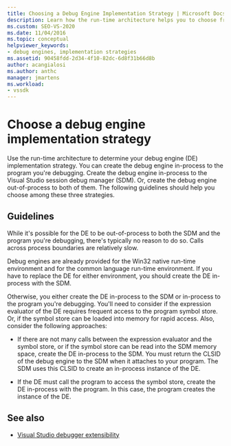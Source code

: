 ```yaml
---
title: Choosing a Debug Engine Implementation Strategy | Microsoft Docs
description: Learn how the run-time architecture helps you to choose from several strategies for debug engine implementation.
ms.custom: SEO-VS-2020
ms.date: 11/04/2016
ms.topic: conceptual
helpviewer_keywords:
- debug engines, implementation strategies
ms.assetid: 90458fdd-2d34-4f10-82dc-6d8f31b66d8b
author: acangialosi
ms.author: anthc
manager: jmartens
ms.workload:
- vssdk
---
```

# Choose a debug engine implementation strategy
Use the run-time architecture to determine your debug engine (DE) implementation strategy. You can create the debug engine in-process to the program you're debugging. Create the debug engine in-process to the Visual Studio session debug manager (SDM). Or, create the debug engine out-of-process to both of them. The following guidelines should help you choose among these three strategies.

## Guidelines
 While it's possible for the DE to be out-of-process to both the SDM and the program you're debugging, there's typically no reason to do so. Calls across process boundaries are relatively slow.

 Debug engines are already provided for the Win32 native run-time environment and for the common language run-time environment. If you have to replace the DE for either environment, you should create the DE in-process with the SDM.

 Otherwise, you either create the DE in-process to the SDM or in-process to the program you're debugging. You'll need to consider if the expression evaluator of the DE requires frequent access to the program symbol store. Or, if the symbol store can be loaded into memory for rapid access. Also, consider the following approaches:

- If there are not many calls between the expression evaluator and the symbol store, or if the symbol store can be read into the SDM memory space, create the DE in-process to the SDM. You must return the CLSID of the debug engine to the SDM when it attaches to your program. The SDM uses this CLSID to create an in-process instance of the DE.

- If the DE must call the program to access the symbol store, create the DE in-process with the program. In this case, the program creates the instance of the DE.

## See also
- [Visual Studio debugger extensibility](../../extensibility/debugger/visual-studio-debugger-extensibility.md)
